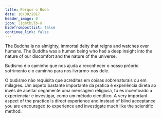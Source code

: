 ```yaml
---
title: Porque o Buda
date: 10/30/2017
header_image: 0
icon: lightbulb-o
hidefrompostlist: false
continue_link: false
---
```


The Buddha is no almighty, immortal deity that reigns and watches over humans. The Buddha was a human being who had a deep insight into the nature of our discomfort and the nature of the universe.

Budismo é o caminho que nos ajuda a reconhecer o nosso próprio sofrimento e o caminho para nos livrármo-nos dele.

O budismo não requisita que acredites em coisas sobrenaturais ou em milagres. Um aspeto bastante importante da pratica é experiência direta ao invés de aceitar cegamente uma mensagem religiosa, tu es incentivado a experienciar e investigar, como um método cientifico. A very important aspect of the practice is direct experience and instead of blind acceptance you are encouraged to experience and investigate much like the scientific method.
